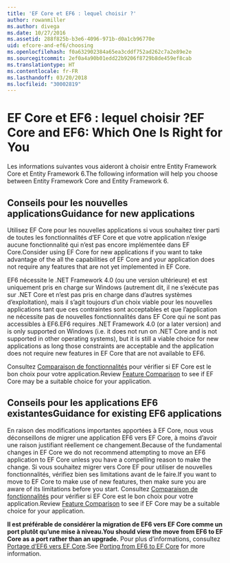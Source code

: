 ```yaml
---
title: 'EF Core et EF6 : lequel choisir ?'
author: rowanmiller
ms.author: divega
ms.date: 10/27/2016
ms.assetid: 288f825b-b3e6-4096-971b-d0a1cb96770e
uid: efcore-and-ef6/choosing
ms.openlocfilehash: f0a632902384a65ea3cddf752ad262c7a2e89e2e
ms.sourcegitcommit: 2ef0a4a90b01edd22b9206f8729b8de459ef8cab
ms.translationtype: HT
ms.contentlocale: fr-FR
ms.lasthandoff: 03/20/2018
ms.locfileid: "30002819"
---
```

# <a name="ef-core-and-ef6-which-one-is-right-for-you"></a><span data-ttu-id="32518-102">EF Core et EF6 : lequel choisir ?</span><span class="sxs-lookup"><span data-stu-id="32518-102">EF Core and EF6: Which One Is Right for You</span></span>

<span data-ttu-id="32518-103">Les informations suivantes vous aideront à choisir entre Entity Framework Core et Entity Framework 6.</span><span class="sxs-lookup"><span data-stu-id="32518-103">The following information will help you choose between Entity Framework Core and Entity Framework 6.</span></span>

## <a name="guidance-for-new-applications"></a><span data-ttu-id="32518-104">Conseils pour les nouvelles applications</span><span class="sxs-lookup"><span data-stu-id="32518-104">Guidance for new applications</span></span>

<span data-ttu-id="32518-105">Utilisez EF Core pour les nouvelles applications si vous souhaitez tirer parti de toutes les fonctionnalités d’EF Core et que votre application n’exige aucune fonctionnalité qui n’est pas encore implémentée dans EF Core.</span><span class="sxs-lookup"><span data-stu-id="32518-105">Consider using EF Core for new applications if you want to take advantage of the all the capabilities of EF Core and your application does not require any features that are not yet implemented in EF Core.</span></span>

<span data-ttu-id="32518-106">EF6 nécessite le .NET Framework 4.0 (ou une version ultérieure) et est uniquement pris en charge sur Windows (autrement dit, il ne s’exécute pas sur .NET Core et n’est pas pris en charge dans d’autres systèmes d’exploitation), mais il s’agit toujours d’un choix viable pour les nouvelles applications tant que ces contraintes sont acceptables et que l’application ne nécessite pas de nouvelles fonctionnalités dans EF Core qui ne sont pas accessibles à EF6.</span><span class="sxs-lookup"><span data-stu-id="32518-106">EF6 requires .NET Framework 4.0 (or a later version) and is only supported on Windows (i.e. it does not run on .NET Core and is not supported in other operating systems), but it is still a viable choice for new applications as long those constraints are acceptable and the application does not require new features in EF Core that are not available to EF6.</span></span>

<span data-ttu-id="32518-107">Consultez [Comparaison de fonctionnalités](features.md) pour vérifier si EF Core est le bon choix pour votre application.</span><span class="sxs-lookup"><span data-stu-id="32518-107">Review [Feature Comparison](features.md) to see if EF Core may be a suitable choice for your application.</span></span>

## <a name="guidance-for-existing-ef6-applications"></a><span data-ttu-id="32518-108">Conseils pour les applications EF6 existantes</span><span class="sxs-lookup"><span data-stu-id="32518-108">Guidance for existing EF6 applications</span></span>

<span data-ttu-id="32518-109">En raison des modifications importantes apportées à EF Core, nous vous déconseillons de migrer une application EF6 vers EF Core, à moins d’avoir une raison justifiant réellement ce changement.</span><span class="sxs-lookup"><span data-stu-id="32518-109">Because of the fundamental changes in EF Core we do not recommend attempting to move an EF6 application to EF Core unless you have a compelling reason to make the change.</span></span> <span data-ttu-id="32518-110">Si vous souhaitez migrer vers Core EF pour utiliser de nouvelles fonctionnalités, vérifiez bien ses limitations avant de le faire.</span><span class="sxs-lookup"><span data-stu-id="32518-110">If you want to move to EF Core to make use of new features, then make sure you are aware of its limitations before you start.</span></span> <span data-ttu-id="32518-111">Consultez [Comparaison de fonctionnalités](features.md) pour vérifier si EF Core est le bon choix pour votre application.</span><span class="sxs-lookup"><span data-stu-id="32518-111">Review [Feature Comparison](features.md) to see if EF Core may be a suitable choice for your application.</span></span>

<span data-ttu-id="32518-112">**Il est préférable de considérer la migration de EF6 vers EF Core comme un port plutôt qu’une mise à niveau.**</span><span class="sxs-lookup"><span data-stu-id="32518-112">**You should view the move from EF6 to EF Core as a port rather than an upgrade.**</span></span> <span data-ttu-id="32518-113">Pour plus d’informations, consultez [Portage d’EF6 vers EF Core](porting/index.md).</span><span class="sxs-lookup"><span data-stu-id="32518-113">See [Porting from EF6 to EF Core](porting/index.md) for more information.</span></span>
